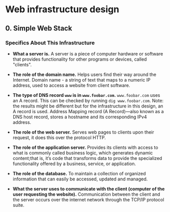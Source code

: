 # Web infrastructure design

## 0. Simple Web Stack

### Specifics About This Infrastructure

- **What a server is.**
    A server is a piece of computer hardware or software that provides functionality for other programs or devices, called "clients".
    
- **The role of the domain name.**
    Helps users find their way around the Internet.
    Domain name - a string of text that maps to a numeric IP address, used to access a website from client software.
- **The type of DNS record ```www``` is in ```www.foobar.com```.**
    ```www.foobar.com``` uses an A record. This can be checked by running ```dig www.foobar.com```.
    Note: the results might be different but for the infrastructure in this design, an A record is used.
    Address Mapping record (A Record)—also known as a DNS host record, stores a hostname and its corresponding IPv4 address.
- **The role of the web server.**
    Serves web pages to clients upon their request, it does this over the protocol HTTP.
- **The role of the application server.**
    Provides its clients with access to what is commonly called business logic, which generates dynamic content;that is, it’s code that transforms data to provide the specialized functionality offered by a business, service, or application.
- **The role of the database.**
    To maintain a collection of organized information that can easily be accessed, updated and managed.
- **What the server uses to communicate with the client (computer of the user requesting the website).**
    Communication between the client and the server occurs over the internet network through the TCP/IP protocol suite.
